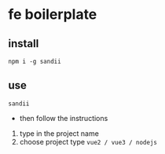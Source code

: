 # fe boilerplate

## install
```
npm i -g sandii
```

## use
```
sandii
```
- then follow the instructions
1. type in the project name
1. choose project type `vue2 / vue3 / nodejs`

